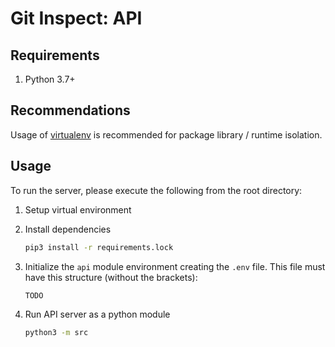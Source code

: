 # Git Inspect: API

## Requirements

1. Python 3.7+

## Recommendations

Usage of [virtualenv](https://realpython.com/blog/python/python-virtual-environments-a-primer/) is recommended for package library / runtime isolation.

## Usage

To run the server, please execute the following from the root directory:

1. Setup virtual environment

2. Install dependencies

    ```bash
    pip3 install -r requirements.lock
    ```

3. Initialize the `api` module environment creating the `.env` file.
This file must have this structure (without the brackets):

    ```bash
    TODO
    ```

4. Run API server as a python module

    ```bash
    python3 -m src
    ```
